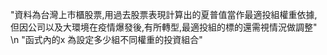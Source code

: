 "資料為台灣上市櫃股票,用過去股票表現計算出的夏普值當作最適投組權重依據,但因公司以及大環境在疫情爆發後,有所轉型,最適投組的標的還需視情況做調整" \n
"函式內的x 為設定多少組不同權重的投資組合"
